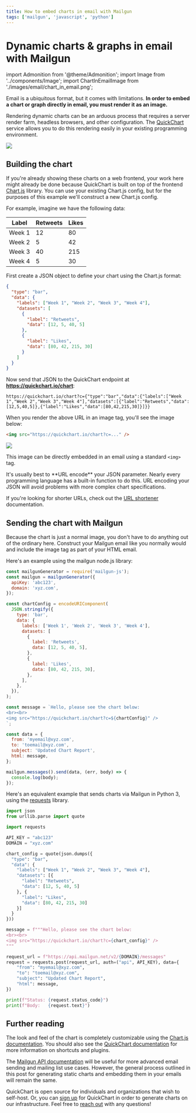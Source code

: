 ```yaml
---
title: How to embed charts in email with Mailgun
tags: ['mailgun', 'javascript', 'python']
---
```


# Dynamic charts & graphs in email with Mailgun

import Admonition from '@theme/Admonition';
import Image from '../components/Image';
import ChartInEmailImage from './images/email/chart_in_email.png';

Email is a ubiquitous format, but it comes with limitations. **In order to embed a chart or graph directly in email, you must render it as an image.**

Rendering dynamic charts can be an arduous process that requires a server render farm, headless browsers, and other configuration. The [QuickChart](https://quickchart.io/) service allows you to do this rendering easily in your existing programming environment.

<Image noBorder src={ChartInEmailImage} maxWidth={800} caption="This post outlines how to send charts that show up in emails, pictured above." />

## Building the chart

If you're already showing these charts on a web frontend, your work here might already be done because QuickChart is built on top of the frontend [Chart.js](https://www.chartjs.org) library. You can use your existing Chart.js config, but for the purposes of this example we'll construct a new Chart.js config.

For example, imagine we have the following data:

| Label  | Retweets | Likes |
| ------ | -------- | ----- |
| Week 1 | 12       | 80    |
| Week 2 | 5        | 42    |
| Week 3 | 40       | 215   |
| Week 4 | 5        | 30    |

First create a JSON object to define your chart using the Chart.js format:

```json
{
  "type": "bar",
  "data": {
    "labels": ["Week 1", "Week 2", "Week 3", "Week 4"],
    "datasets": [
      {
        "label": "Retweets",
        "data": [12, 5, 40, 5]
      },
      {
        "label": "Likes",
        "data": [80, 42, 215, 30]
      }
    ]
  }
}
```

Now send that JSON to the QuickChart endpoint at **https://quickchart.io/chart**:

```
https://quickchart.io/chart?c={"type":"bar","data":{"labels":["Week 1","Week 2","Week 3","Week 4"],"datasets":[{"label":"Retweets","data":[12,5,40,5]},{"label":"Likes","data":[80,42,215,30]}]}}
```

When you render the above URL in an image tag, you'll see the image below:

```html
<img src="https://quickchart.io/chart?c=..." />
```

<Image noBorder maxWidth={500} src="https://quickchart.io/chart?bkg=white&c=%7B%0A%20%20type%3A%20%27bar%27%2C%0A%20%20data%3A%20%7B%0A%20%20%20%20labels%3A%20%5B%27Week%201%27%2C%20%27Week%202%27%2C%20%27Week%203%27%2C%20%27Week%204%27%5D%2C%0A%20%20%20%20datasets%3A%20%5B%7B%0A%20%20%20%20%20%20label%3A%20%27Retweets%27%2C%0A%20%20%20%20%20%20data%3A%20%5B12%2C%205%2C%2040%2C%205%5D%0A%20%20%20%20%7D%2C%20%7B%0A%20%20%20%20%20%20label%3A%20%27Likes%27%2C%0A%20%20%20%20%20%20data%3A%20%5B80%2C%2042%2C%20215%2C%2030%5D%0A%20%20%20%20%7D%5D%0A%20%20%7D%0A%7D" />

This image can be directly embedded in an email using a standard `<img>` tag.

<Admonition type="tip">
It's usually best to **URL encode** your JSON parameter.  Nearly every programming language has a built-in function to do this.  URL encoding your JSON will avoid problems with more complex chart specifications.
</Admonition>

If you're looking for shorter URLs, check out the [URL shortener](/documentation/#short-urls) documentation.

## Sending the chart with Mailgun

Because the chart is just a normal image, you don't have to do anything out of the ordinary here. Construct your Mailgun email like you normally would and include the image tag as part of your HTML email.

Here's an example using the mailgun node.js library:

```js
const mailgunGenerator = require('mailgun-js');
const mailgun = mailgunGenerator({
  apiKey: 'abc123',
  domain: 'xyz.com',
});

const chartConfig = encodeURIComponent(
  JSON.stringify({
    type: 'bar',
    data: {
      labels: ['Week 1', 'Week 2', 'Week 3', 'Week 4'],
      datasets: [
        {
          label: 'Retweets',
          data: [12, 5, 40, 5],
        },
        {
          label: 'Likes',
          data: [80, 42, 215, 30],
        },
      ],
    },
  }),
);

const message = `Hello, please see the chart below:
<br><br>
<img src="https://quickchart.io/chart?c=${chartConfig}" />
`;

const data = {
  from: 'myemail@xyz.com',
  to: 'toemail@xyz.com',
  subject: 'Updated Chart Report',
  html: message,
};

mailgun.messages().send(data, (err, body) => {
  console.log(body);
});
```

Here's an equivalent example that sends charts via Mailgun in Python 3, using the [requests](https://requests.readthedocs.io/en/master/) library.

```python
import json
from urllib.parse import quote

import requests

API_KEY = "abc123"
DOMAIN = "xyz.com"

chart_config = quote(json.dumps({
  "type": "bar",
  "data": {
    "labels": ["Week 1", "Week 2", "Week 3", "Week 4"],
    "datasets": [{
      "label": "Retweets",
      "data": [12, 5, 40, 5]
    }, {
      "label": "Likes",
      "data": [80, 42, 215, 30]
    }]
  }
}))

message = f"""Hello, please see the chart below:
<br><br>
<img src="https://quickchart.io/chart?c={chart_config}" />
"""

request_url = f"https://api.mailgun.net/v2/{DOMAIN}/messages"
request = requests.post(request_url, auth=("api", API_KEY), data={
    "from": "myemail@xyz.com",
    "to": "toemail@xyz.com",
    "subject": "Updated Chart Report",
    "html": message,
})

print(f"Status: {request.status_code}")
print(f"Body:   {request.text}")
```

## Further reading

The look and feel of the chart is completely customizable using the [Chart.js documentation](https://www.chartjs.org/docs/2.9.4/). You should also see the [QuickChart documentation](https://quickchart.io/documentation/) for more information on shortcuts and plugins.

The [Mailgun API documentation](https://documentation.mailgun.com/en/latest/user_manual.html#sending-via-api) will be useful for more advanced email sending and mailing list use cases. However, the general process outlined in this post for generating static charts and embedding them in your emails will remain the same.

QuickChart is open source for individuals and organizations that wish to self-host. Or, you can [sign up](/pricing/) for QuickChart in order to generate charts on our infrastructure. Feel free to [reach out](https://community.quickchart.io/) with any questions!

